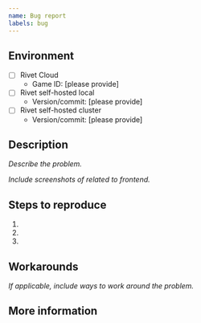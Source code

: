```yaml
---
name: Bug report
labels: bug
---
```


## Environment

-   [ ] Rivet Cloud
    -   Game ID: [please provide]
-   [ ] Rivet self-hosted local
    -   Version/commit: [please provide]
-   [ ] Rivet self-hosted cluster
    -   Version/commit: [please provide]

## Description

_Describe the problem._

_Include screenshots of related to frontend._

## Steps to reproduce

1.
2.
3.

## Workarounds

_If applicable, include ways to work around the problem._

## More information
